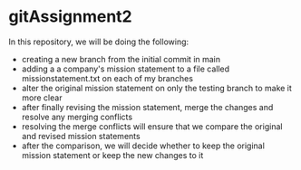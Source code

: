 # gitAssignment2

In this repository, we will be doing the following:

* creating a new branch from the initial commit in main
* adding a a company's mission statement to a file called missionstatement.txt on each of my branches
* alter the original mission statement on only the testing branch to make it more clear
* after finally revising the mission statement, merge the changes and resolve any merging conflicts
* resolving the merge conflicts will ensure that we compare the original and revised mission statements  
* after the comparison, we will decide whether to keep the original mission statement or keep the new changes to it
